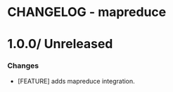 # CHANGELOG - mapreduce

1.0.0/ Unreleased
==================

### Changes

* [FEATURE] adds mapreduce integration.
